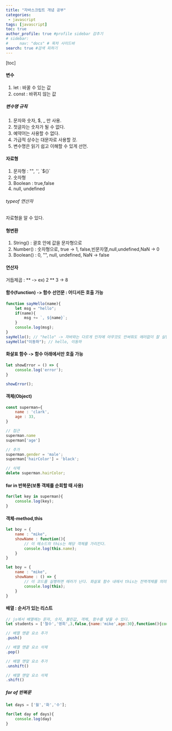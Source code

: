 ```yaml
---
title: "자바스크립트 개념 공부"
categories:
 - javascript
tags: [javascript] 
toc: true
author_profile: true #profile sidebar 감추기
# sidebar:
#     nav: "docs" # 목차 사이드바
search: true #검색 피하기
---
```




[toc]



#### 변수

1. let : 바꿀 수 있는 값
2. const : 바뀌지 않는 값



##### 변수명 규칙

1. 문자와 숫자, $, _ 만 사용.
2. 첫글자는 숫자가 될 수 없다.
3. 예약어는 사용할 수 없다.
4. 가급적 상수는 대문자로 사용할 것.
5. 변수명은 읽기 쉽고 이해할 수 있게 선언.



#### 자료형

1. 문자형 :  "", '', \`${}`
2. 숫자형
3. Boolean : true,false
4. null, undefined



###### typeof 연산자

자료형을 알 수 있다.



#### 형변환

1. String() : 괄호 안에 값을 문자형으로
2. Number() : 숫자형으로, true -> 1, false,빈문자열,null,undefined,NaN -> 0
3. Boolean() : 0, "", null, undefined, NaN -> false



#### 연산자

거듭제곱 : ** -> ex) 2 ** 3 -> 8



#### 함수(function) -> 함수 선언문 : 어디서든 호출 가능

```javascript
function sayHello(name){
    let msg = "hello";
    if(name){
        msg += `, ${name}`;
    }
    console.log(msg);
}
sayHello(); // "hello" -> 자바와는 다르게 인자에 아무것도 안써줘도 에러없이 잘 실행된다.
sayHello("이동하"); // hello, 이동하
```



#### 화살표 함수 -> 함수 아래에서만 호출 가능

```javascript
let showError = () => {
	console.log('error');
}

showError();
```



#### 객체(Object)

```javascript
const superman={
    name : 'clark',
    age : 33,
}

// 접근
superman.name
superman['age']

// 추가
superman.gender = 'male';
superman['hairColor'] = 'black';

// 삭제
delete superman.hairColor;

```



#### for in 반복문(보통 객체를 순회할 때 사용)

```javascript
for(let key in superman){
    console.log(key);
}
```



#### 객체-method,this

```javascript
let boy = {
    name : "mike",
    showName : function(){
        // 이 메소드의 this는 해당 객체를 가리킨다.
        console.log(this.name);
    }
}

let boy = {
    name : "mike",
    showName : () => {
        // 이 코드를 실행하면 에러가 난다. 화살표 함수 내에서 this는 전역객체를 의미한다.
        console.log(this);
    }
}

```



#### 배열 : 순서가 있는 리스트

```javascript
// js에서 배열에는 문자, 숫자, 불린값, 객체, 함수를 넣을 수 있다.
let students = ['철수','영희',3,false,{name:'mike',age:30},function(){console.log('TEST')}];

// 배열 맨끝 요소 추가
.push()

// 배열 맨끝 요소 삭제
.pop()

// 배열 맨앞 요소 추가
.unshift()

// 배열 맨앞 요소 삭제
.shift()
```



##### for of 반복문

```javascript
let days = ['월','화','수'];

for(let day of days){
	console.log(day)
}
```

